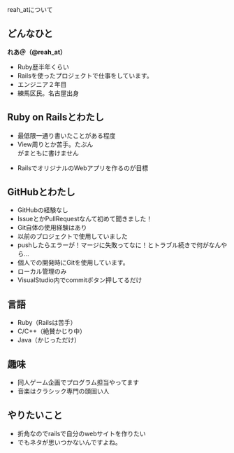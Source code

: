 reah_atについて
## どんなひと
**れあ＠（@reah_at）**

* Ruby歴半年くらい
* Railsを使ったプロジェクトで仕事をしています。
* エンジニア２年目
* 練馬区民。名古屋出身

## Ruby on Railsとわたし
* 最低限一通り書いたことがある程度
 * View周りとか苦手。たぶん<form>がまともに書けません
 * RailsでオリジナルのWebアプリを作るのが目標

## GitHubとわたし
* GitHubの経験なし
 * IssueとかPullRequestなんて初めて聞きました！
* Git自体の使用経験はあり
 * 以前のプロジェクトで使用していました
 * pushしたらエラーが！マージに失敗ってなに！とトラブル続きで何がなんやら…
* 個人での開発時にGitを使用しています。
 * ローカル管理のみ
 * VisualStudio内でcommitボタン押してるだけ

## 言語
* Ruby（Railsは苦手）
* C/C++（絶賛かじり中）
* Java（かじっただけ）

## 趣味
* 同人ゲーム企画でプログラム担当やってます
* 音楽はクラシック専門の頭固い人

## やりたいこと
* 折角なのでrailsで自分のwebサイトを作りたい
* でもネタが思いつかないんですよね。
